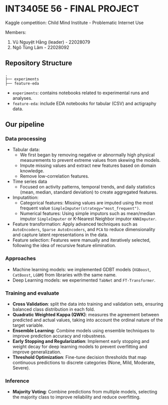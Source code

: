 # INT3405E 56 - FINAL PROJECT 
Kaggle competition: Child Mind Institute - Problematic Internet Use 

Members: 
1. Vũ Nguyệt Hằng (leader) - 22028079 
2. Ngô Tùng Lâm 	-  22028092

## Repository Structure
```
.
├── experiments
├── feature-eda
```
- `experiments`: contains notebooks related to experimental runs and analyses.
- `feature-eda`: include EDA notebooks for tabular (CSV) and actigraphy  data.

## Our pipeline
### Data processing
- Tabular data:
  - We first began by removing negative or abnormally high physical measurements to prevent extreme values from skewing the models.
  - Impute missing values and extract new features based on domain knowledge.
  - Remove low-correlation features.
- Time series data
  - Focused on activity patterns, temporal trends, and daily statistics (mean, median, standard deviation) to create aggregated features.
- Imputatition:
  - Categorical features: Missing values are imputed using the most frequent value `SimpleImputer(strategy="most_frequent")`.
  - Numerical features: Using simple imputors such as mean/median imputor `SimpleImputer` or K-Nearest Neighbor imputor `KNNImputer`.
- Feature transformation: Apply advanced techniques such as `AutoEncoders`, `Sparse AutoEncoders`, and `PCA` to reduce dimensionality and capture latent representations in the data.
- Feature selection: Features were manually and iteratively selected, following the idea of recursive feature elimination.
### Approaches
- Machine learning models: we implemented GDBT models (`XGBoost`, `CatBoost`, `LGBM`) from libraries with the same name.
- Deep Learning models: we experimented `TabNet` and `FT-Transformer`.

### Training and evaluate
- **Cross Validation**:  split the data into training and validation sets, ensuring balanced class distribution in each fold.
- **Quadratic Weighted Kappa (QWK)**: measures the agreement between predicted and actual values, taking into account the ordinal nature of the target variable.
- **Ensemble Learning**: Combine models using ensemble techniques to improve prediction accuracy and robustness.
- **Early Stopping and Regularization**: Implement early stopping and weight decay for deep learning models to prevent overfitting and improve generalization.
- **Threshold Optimization**: Fine-tune decision thresholds that map continuous predictions to discrete categories (None, Mild, Moderate, Severe).

### Inference
- **Majority Voting**: Combine predictions from multiple models, selecting the majority class to improve reliability and reduce overfitting.

